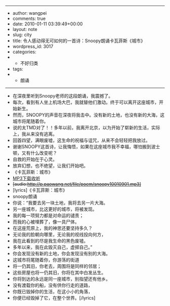 - ---
- author: wangpei
- comments: true
- date: 2010-01-11 03:39:49+00:00
- layout: note
- slug: city
- title: 令人感动得无可如何的一首诗：Snoopy朗诵卡瓦菲斯《城市》
- wordpress_id: 3017
- categories:
- - 不好归类
- tags:
- - 朗诵
- ---
- 在深夜里听到Snoopy老师的这段朗诵，我震撼了。
- 每次，看到有人坐上机场大巴，我就替他们激动。终于可以离开这座城市，开始新生。
- 然而，SNOOPY的声音在深夜将我击中。没有新的土地，也没有新的大海，这城市将尾随着你。
- 说的太TMD对了！！多年以前，我离开北京，以为开始了崭新的生活，实际上，我从来没有逃离。
- 回首四望，满眼废墟，这生命的祝福与诅咒，从来不会轻轻把我放过。
- 谢谢SNOOPY这首诗，让我悔悟，如果在这座城市我不幸福，哪怕搬到波士顿，又有什么改变呢？
- 自救的开始在于心灵。
- 放弃幻想，也不绝望，让我们开始吧。
- 《卡瓦菲斯：城市》
- [MP3下载收听](http://p.paowang.net/file/poem/snoopy10010901.mp3)
- <del>[audio:http://p.paowang.net/file/poem/snoopy10010901.mp3]</del>
- [lyrics]《卡瓦菲斯：城市》
- snoopy朗诵
- 你说：“我要去另一块土地，我将去另一片大海。
- 另一座城市，比这更好的城市，将被发现。
- 我的每一项努力都是对命运的谴责；
- 而我的心被埋葬了，像一具尸体。
- 在这座荒原上，我的神思还要坚持多久？
- 无论我的脸朝向哪里，无论我的视线投向何方，
- 我在此看到的尽是我生命的黑色废墟。
- 多年以来，我在此毁灭自己，虚掷自己。”
- 你会发现没有新的土地，你会发现没有别的大海。
- 这城市将尾随着你，你游荡的街道
- 将一仍其旧，你老去，周围将是同样的邻居；
- 这些房屋也将一仍其旧，你将在其中白发丛生。
- 你将到达的永远是同一座城市，别指望还有他乡。
- 没有渡载你的船，没有供你行走的道路，
- 你既已毁掉你的生活，在这小小的角落，
- 你便已经毁掉了它，在整个世界。[/lyrics]

